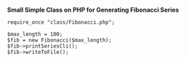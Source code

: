 **Small Simple Class on PHP for Generating Fibonacci Series**

```
require_once "class/Fibonacci.php";

$max_length = 100;
$fib = new Fibonacсi($max_length);
$fib->printSeriesCli();
$fib->writeToFile();
```
